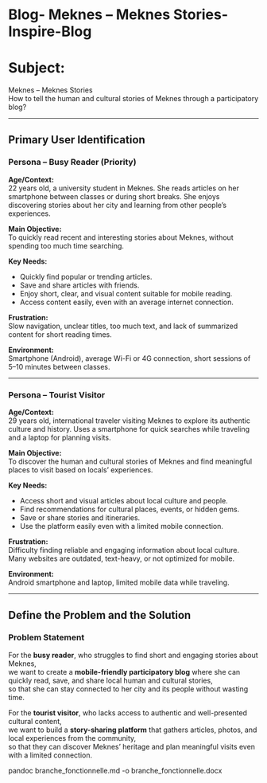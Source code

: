 # Blog- Meknes –  Meknes Stories-Inspire-Blog
# Subject:
Meknes – Meknes Stories  
How to tell the human and cultural stories of Meknes through a participatory blog?

___________________________________
## Primary User Identification

### Persona – Busy Reader (Priority)
**Age/Context:**  
22 years old, a university student in Meknes. She reads articles on her smartphone between classes or during short breaks. She enjoys discovering stories about her city and learning from other people’s experiences.

**Main Objective:**  
To quickly read recent and interesting stories about Meknes, without spending too much time searching.

**Key Needs:**
- Quickly find popular or trending articles.  
- Save and share articles with friends.  
- Enjoy short, clear, and visual content suitable for mobile reading.  
- Access content easily, even with an average internet connection.

**Frustration:**  
Slow navigation, unclear titles, too much text, and lack of summarized content for short reading times.

**Environment:**  
Smartphone (Android), average Wi-Fi or 4G connection, short sessions of 5–10 minutes between classes.

___________________________________
### Persona – Tourist Visitor
**Age/Context:**  
29 years old, international traveler visiting Meknes to explore its authentic culture and history. Uses a smartphone for quick searches while traveling and a laptop for planning visits.

**Main Objective:**  
To discover the human and cultural stories of Meknes and find meaningful places to visit based on locals’ experiences.

**Key Needs:**
- Access short and visual articles about local culture and people.  
- Find recommendations for cultural places, events, or hidden gems.  
- Save or share stories and itineraries.  
- Use the platform easily even with a limited mobile connection.

**Frustration:**  
Difficulty finding reliable and engaging information about local culture. Many websites are outdated, text-heavy, or not optimized for mobile.

**Environment:**  
Android smartphone and laptop, limited mobile data while traveling.

___________________________________
## Define the Problem and the Solution

### Problem Statement
For the **busy reader**, who struggles to find short and engaging stories about Meknes,  
we want to create a **mobile-friendly participatory blog** where she can quickly read, save, and share local human and cultural stories,  
so that she can stay connected to her city and its people without wasting time.

For the **tourist visitor**, who lacks access to authentic and well-presented cultural content,  
we want to build a **story-sharing platform** that gathers articles, photos, and local experiences from the community,  
so that they can discover Meknes’ heritage and plan meaningful visits even with a limited connection.


pandoc branche_fonctionnelle.md -o branche_fonctionnelle.docx
